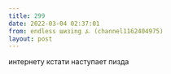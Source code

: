 ```yaml
---
title: 299
date: 2022-03-04 02:37:01
from: endless шизing ⍼ (channel1162404975)
layout: post
---
```


интернету кстати наступает пизда
